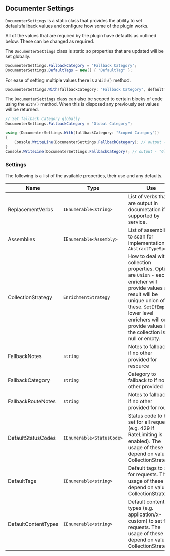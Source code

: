## Documenter Settings
`DocumenterSettings` is a static class that provides the ability to set default/fallback values and configure how some of the plugin works. 

All of the values that are required by the plugin have defaults as outlined below. These can be changed as required.

The `DocumenterSettings` class is static so properties that are updated will be set globally. 

```csharp
DocumenterSettings.FallbackCategory = "Fallback Category";
DocumenterSettings.DefaultTags = new[] { "DefaultTag" };
```

For ease of setting multiple values there is a `With()` method.
```csharp
DocumenterSettings.With(fallbackCategory: "Fallback Category", defaultTags: new[] { "DefaultTag" });
```

The `DocumenterSettings` class can also be scoped to certain blocks of code using the 
`With()` method. When this is disposed any previously set values will be returned.
```csharp
// Set fallback category globally
DocumenterSettings.FallbackCategory = "Global Category";

using (DocumenterSettings.With(fallbackCategory: "Scoped Category"))
{
    Console.WriteLine(DocumenterSettings.FallbackCategory); // output - "Scoped Category"
}
Console.WriteLine(DocumenterSettings.FallbackCategory); // output - "Global Category"

```

### Settings
The following is a list of the available properties, their use and any defaults.

| Name | Type | Use | Default |
| --- | --- | --- | --- |
| ReplacementVerbs | `IEnumerable<string>` | List of verbs that are output in documetation if `Any` supported by service. | GET, POST |
| Assemblies | `IEnumerable<Assembly>` | List of assemblies to scan for implementations of `AbstractTypeSpec<>` | `Assembly.GetEntryAssembly()` |
| CollectionStrategy | `EnrichmentStrategy` | How to deal with collection properties. Options are `Union` - each enricher will provide values and result will be unique union of these. `SetIfEmpty` - lower level enrichers will only provide values if the collection is null or empty. | `EnrichmentStrategy.Union` |
| FallbackNotes | `string` | Notes to fallback to if no other provided for resource | |
| FallbackCategory | `string` | Category to fallback to if no other provided | |
| FallbackRouteNotes | `string` | Notes to fallback to if no other provided for route | |
| DefaultStatusCodes| `IEnumerable<StatusCode>` | Status code to be set for all requests (e.g. 429 if RateLimiting is enabled). The usage of these will depend on value of CollectionStrategy. | |
| DefaultTags| `IEnumerable<string>` | Default tags to set for requests. The usage of these will depend on value of CollectionStrategy. | |
| DefaultContentTypes| `IEnumerable<string>` | Default content types (e.g. application/x-custom) to set for requests. The usage of these will depend on value of CollectionStrategy. | |